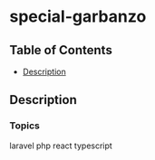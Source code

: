 # special-garbanzo


## Table of Contents


- [Description](#description)

## Description


### Topics


laravel php react typescript



